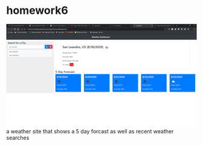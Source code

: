 # homework6

![image of hw](docs/screenshot.png)
a weather site that shows a 5 day forcast as well as recent weather searches

